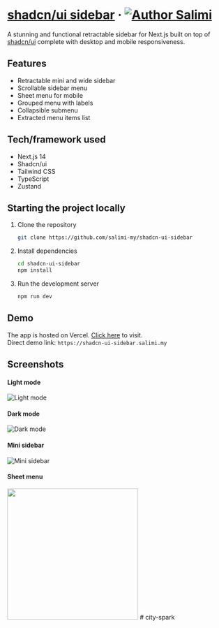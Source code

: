 # [shadcn/ui sidebar](https://shadcn-ui-sidebar.salimi.my) &middot; [![Author Salimi](https://img.shields.io/badge/Author-Salimi-%3C%3E)](https://www.salimi.my)

A stunning and functional retractable sidebar for Next.js built on top of [shadcn/ui](https://ui.shadcn.com) complete with desktop and mobile responsiveness.

## Features

- Retractable mini and wide sidebar
- Scrollable sidebar menu
- Sheet menu for mobile
- Grouped menu with labels
- Collapsible submenu
- Extracted menu items list

## Tech/framework used

- Next.js 14
- Shadcn/ui
- Tailwind CSS
- TypeScript
- Zustand

## Starting the project locally

1. Clone the repository

   ```bash
   git clone https://github.com/salimi-my/shadcn-ui-sidebar
   ```

2. Install dependencies

   ```bash
   cd shadcn-ui-sidebar
   npm install
   ```

3. Run the development server

   ```bash
   npm run dev
   ```

## Demo

The app is hosted on Vercel. [Click here](https://shadcn-ui-sidebar.salimi.my) to visit.
<br>
Direct demo link: `https://shadcn-ui-sidebar.salimi.my`

## Screenshots

#### Light mode

![Light mode](/screenshots/screenshot-1.png)

#### Dark mode

![Dark mode](/screenshots/screenshot-2.png)

#### Mini sidebar

![Mini sidebar](/screenshots/screenshot-3.png)

#### Sheet menu

<img src="/screenshots/screenshot-4.png" width="300">
# city-spark
